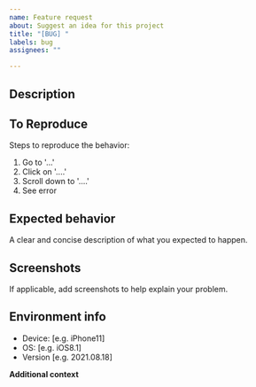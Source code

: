 ```yaml
---
name: Feature request
about: Suggest an idea for this project
title: "[BUG] "
labels: bug
assignees: ""

---
```


## Description
<!-- A clear and concise description of what the bug is. -->

## To Reproduce
Steps to reproduce the behavior:
1. Go to '...'
2. Click on '....'
3. Scroll down to '....'
4. See error

## Expected behavior
A clear and concise description of what you expected to happen.

## Screenshots
If applicable, add screenshots to help explain your problem.

## Environment info
 - Device: [e.g. iPhone11]
 - OS: [e.g. iOS8.1]
 - Version [e.g. 2021.08.18]

**Additional context**
<!-- Add any other context about the problem here. -->
